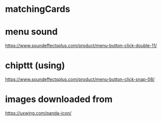 # matchingCards



# menu sound
https://www.soundeffectsplus.com/product/menu-button-click-double-11/


# chipttt (using)
https://www.soundeffectsplus.com/product/menu-button-click-snap-08/

# images downloaded from 
https://uxwing.com/panda-icon/
